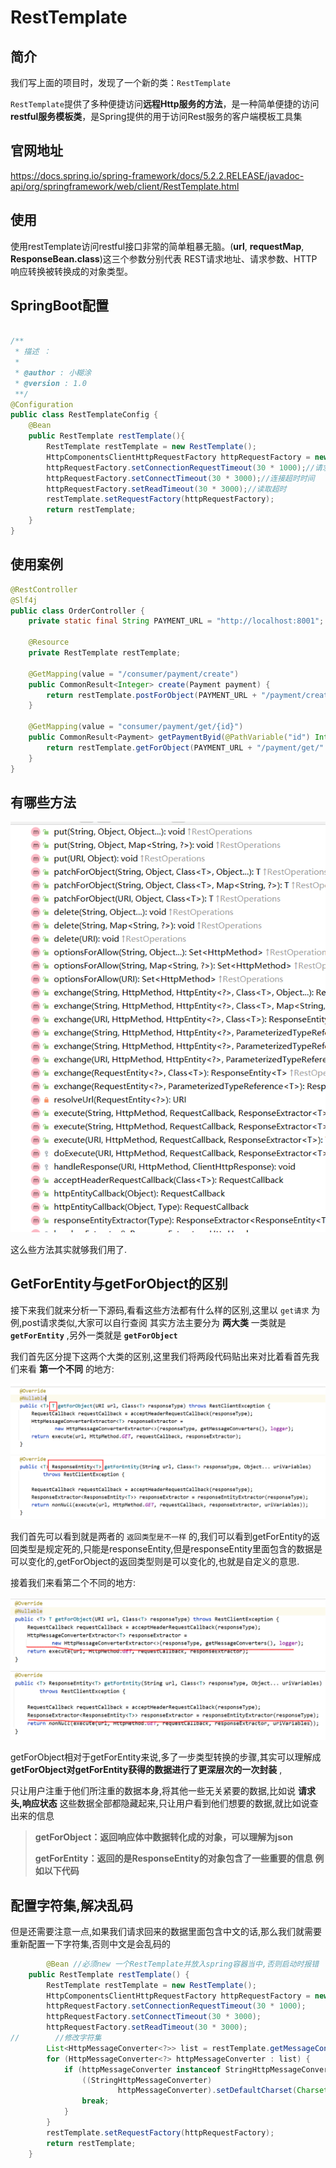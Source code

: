 # RestTemplate



## 简介



我们写上面的项目时，发现了一个新的类：`RestTemplate`

`RestTemplate`提供了多种便捷访问**远程Http服务的方法**，是一种简单便捷的访问**restful服务模板类**，是Spring提供的用于访问Rest服务的客户端模板工具集

## 官网地址



https://docs.spring.io/spring-framework/docs/5.2.2.RELEASE/javadoc-api/org/springframework/web/client/RestTemplate.html



## 使用



使用restTemplate访问restful接口非常的简单粗暴无脑。(**url**, **requestMap**, **ResponseBean.class**)这三个参数分别代表 
REST请求地址、请求参数、HTTP响应转换被转换成的对象类型。

 

## SpringBoot配置



```java

/**
 * 描述 ：
 *
 * @author : 小糊涂
 * @version : 1.0
 **/
@Configuration
public class RestTemplateConfig {
    @Bean
    public RestTemplate restTemplate(){
        RestTemplate restTemplate = new RestTemplate();
        HttpComponentsClientHttpRequestFactory httpRequestFactory = new HttpComponentsClientHttpRequestFactory();
        httpRequestFactory.setConnectionRequestTimeout(30 * 1000);//请求连接超时
        httpRequestFactory.setConnectTimeout(30 * 3000);//连接超时时间
        httpRequestFactory.setReadTimeout(30 * 3000);//读取超时
        restTemplate.setRequestFactory(httpRequestFactory);
        return restTemplate;
    }
}
```



 

## 使用案例



```java
@RestController
@Slf4j
public class OrderController {
    private static final String PAYMENT_URL = "http://localhost:8001";

    @Resource
    private RestTemplate restTemplate;
 
    @GetMapping(value = "/consumer/payment/create")
    public CommonResult<Integer> create(Payment payment) {
        return restTemplate.postForObject(PAYMENT_URL + "/payment/create", payment, CommonResult.class);
    }
 
    @GetMapping(value = "consumer/payment/get/{id}")
    public CommonResult<Payment> getPaymentByid(@PathVariable("id") Integer id) {
        return restTemplate.getForObject(PAYMENT_URL + "/payment/get/" + id, CommonResult.class);
    }
}
```



##  有哪些方法



<img src="./images/image-20220318211903624.png" alt="image-20220318211903624" />



这么些方法其实就够我们用了.



## GetForEntity与getForObject的区别



接下来我们就来分析一下源码,看看这些方法都有什么样的区别,这里以 `get请求` 为例,post请求类似,大家可以自行查阅
其实方法主要分为 **两大类** 一类就是 **`getForEntity`** ,另外一类就是 **`getForObject`**

我们首先区分提下这两个大类的区别,这里我们将两段代码贴出来对比着看首先我们来看 **第一个不同** 的地方:



<img src="./images/image-20220318212124958.png" alt="image-20220318212124958" />



我们首先可以看到就是两者的 `返回类型是不一样` 的,我们可以看到getForEntity的返回类型是规定死的,只能是responseEntity,但是responseEntity里面包含的数据是可以变化的,getForObject的返回类型则是可以变化的,也就是自定义的意思.

接着我们来看第二个不同的地方:

<img src="./images/image-20220318212219208.png" alt="image-20220318212219208" />



getForObject相对于getForEntity来说,多了一步类型转换的步骤,其实可以理解成**getForObject对getForEntity获得的数据进行了更深层次的一次封装** ,

只让用户注重于他们所注重的数据本身,将其他一些无关紧要的数据,比如说 **请求头,响应状态** 这些数据全部都隐藏起来,只让用户看到他们想要的数据,就比如说查出来的信息





> **getForObject：返回响应体中数据转化成的对象，可以理解为json**
>
> **getForEntity：返回的是ResponseEntity的对象包含了一些重要的信息 例如以下代码**



## 配置字符集,解决乱码



但是还需要注意一点,如果我们请求回来的数据里面包含中文的话,那么我们就需要重新配置一下字符集,否则中文是会乱码的



````java
		@Bean //必须new 一个RestTemplate并放入spring容器当中,否则启动时报错
    public RestTemplate restTemplate() {
        RestTemplate restTemplate = new RestTemplate();
        HttpComponentsClientHttpRequestFactory httpRequestFactory = new HttpComponentsClientHttpRequestFactory();
        httpRequestFactory.setConnectionRequestTimeout(30 * 1000);
        httpRequestFactory.setConnectTimeout(30 * 3000);
        httpRequestFactory.setReadTimeout(30 * 3000);
//        //修改字符集
        List<HttpMessageConverter<?>> list = restTemplate.getMessageConverters();
        for (HttpMessageConverter<?> httpMessageConverter : list) {
            if (httpMessageConverter instanceof StringHttpMessageConverter){
                ((StringHttpMessageConverter)
                        httpMessageConverter).setDefaultCharset(Charset.forName("utf-8"));
                break;
            }
        }
        restTemplate.setRequestFactory(httpRequestFactory);
        return restTemplate;
    }
````





